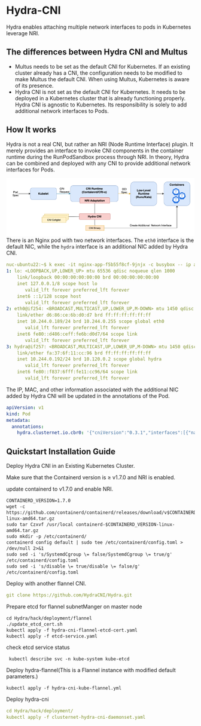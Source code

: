 # Hydra-CNI

Hydra enables attaching multiple network interfaces to pods in Kubernetes leverage NRI.

## The differences between Hydra CNI and Multus

- Multus needs to be set as the default CNI for Kubernetes. If an existing cluster already has a CNI, the configuration needs to be modified to make Multus the default CNI. When using Multus, Kubernetes is aware of its presence.
- Hydra CNI is not set as the default CNI for Kubernetes. It needs to be deployed in a Kubernetes cluster that is already functioning properly. Hydra CNI is agnostic to Kubernetes. Its responsibility is solely to add additional network interfaces to Pods.

## How It works

Hydra is not a real CNI, but rather an NRI (Node Runtime Interface) plugin. It merely provides an interface to invoke CNI components in the container runtime during the RunPodSandbox process through NRI. In theory, Hydra can be combined and deployed with any CNI to provide additional network interfaces for Pods.

![NRI Architecture](doc/img/img.png)
There is an Nginx pod with two network interfaces. The `eth0` interface is the default NIC, while the `hydra` interface is an additional NIC added by Hydra CNI.

```yaml
nuc-ubuntu22:~$ k exec -it nginx-app-f5b55f8cf-9jnjx -c busybox -- ip a
1: lo: <LOOPBACK,UP,LOWER_UP> mtu 65536 qdisc noqueue qlen 1000
    link/loopback 00:00:00:00:00:00 brd 00:00:00:00:00:00
    inet 127.0.0.1/8 scope host lo
       valid_lft forever preferred_lft forever
    inet6 ::1/128 scope host
       valid_lft forever preferred_lft forever
2: eth0@if254: <BROADCAST,MULTICAST,UP,LOWER_UP,M-DOWN> mtu 1450 qdisc noqueue
    link/ether d6:86:ce:6b:d0:d7 brd ff:ff:ff:ff:ff:ff
    inet 10.244.0.189/24 brd 10.244.0.255 scope global eth0
       valid_lft forever preferred_lft forever
    inet6 fe80::d486:ceff:fe6b:d0d7/64 scope link
       valid_lft forever preferred_lft forever
3: hydra@if257: <BROADCAST,MULTICAST,UP,LOWER_UP,M-DOWN> mtu 1450 qdisc noqueue
    link/ether fa:37:6f:11:cc:96 brd ff:ff:ff:ff:ff:ff
    inet 10.244.0.192/24 brd 10.120.0.2 scope global hydra
       valid_lft forever preferred_lft forever
    inet6 fe80::f837:6fff:fe11:cc96/64 scope link
       valid_lft forever preferred_lft forever
```

The IP, MAC, and other information associated with the additional NIC added by Hydra CNI will be updated in the annotations of the Pod.

```yaml
apiVersion: v1
kind: Pod
metadata:
  annotations:
    hydra.clusternet.io.cbr0: '{"cniVersion":"0.3.1","interfaces":[{"name":"cni0","mac":"be:71:6d:03:84:b9"},{"name":"vethc73add1c","mac":"06:83:65:    66:ba:6a"},{"name":"hydra","mac":"fa:37:6f:11:cc:96","sandbox":"/var/run/netns/cni-a4e0de73-4808-3160-47a7-f322a5202504"}],"ips":[{"version":"4","interface"    :2,"address":"10.244.0.192/24","gateway":"10.244.0.1"}],"routes":[{"dst":"10.244.0.0/16"},{"dst":"0.0.0.0/0","gw":"10.244.0.1"}],"dns":{}}'``
```
## **Quickstart Installation Guide**

Deploy Hydra CNI in an Existing Kubernetes Cluster.

Make sure that the Containerd version is ≥ v1.7.0 and  NRI is enabled.

update containerd to v1.7.0 and enable NRI.

```
CONTAINERD_VERSION=1.7.0
wget -c https://github.com/containerd/containerd/releases/download/v$CONTAINERD_VERSION/containerd-$CONTAINERD_VERSION-linux-amd64.tar.gz
sudo tar Czxvf /usr/local containerd-$CONTAINERD_VERSION-linux-amd64.tar.gz
sudo mkdir -p /etc/containerd/
containerd config default | sudo tee /etc/containerd/config.toml > /dev/null 2>&1
sudo sed -i 's/SystemdCgroup \= false/SystemdCgroup \= true/g' /etc/containerd/config.toml
sudo sed -i 's/disable \= true/disable \= false/g' /etc/containerd/config.toml
```

Deploy with another flannel CNI.

```yaml
git clone https://github.com/HydraCNI/Hydra.git
```

Prepare etcd for flannel subnetManger on master node

```
cd Hydra/hack/deployment/flannel
./update_etcd_cert.sh
kubectl apply -f hydra-cni-flannel-etcd-cert.yaml
kubectl apply -f etcd-service.yaml
```

check etcd service status

```
 kubectl describe svc -n kube-system kube-etcd
```

Deploy hydra-flannel(This is a Flannel instance with modified default parameters.)

```
kubectl apply -f hydra-cni-kube-flannel.yml
```

Deploy hydra-cni

```yaml
cd Hydra/hack/deployment/ 
kubectl apply -f clusternet-hydra-cni-daemonset.yaml
```